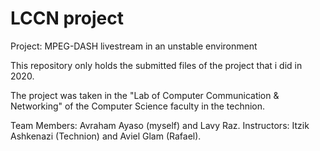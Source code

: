 # LCCN project

Project: MPEG-DASH livestream in an unstable environment

This repository only holds the submitted files of the project that i did in 2020.

The project was taken in the "Lab of Computer Communication & Networking" of the Computer Science faculty in the technion.

Team Members: Avraham Ayaso (myself) and Lavy Raz.
Instructors: Itzik Ashkenazi (Technion) and Aviel Glam (Rafael).

